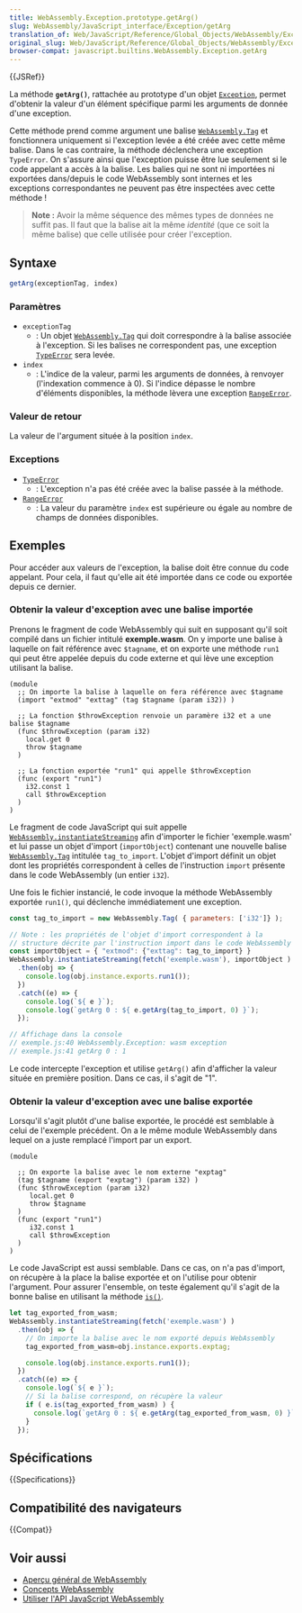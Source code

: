 ```yaml
---
title: WebAssembly.Exception.prototype.getArg()
slug: WebAssembly/JavaScript_interface/Exception/getArg
translation_of: Web/JavaScript/Reference/Global_Objects/WebAssembly/Exception/getArg
original_slug: Web/JavaScript/Reference/Global_Objects/WebAssembly/Exception/getArg
browser-compat: javascript.builtins.WebAssembly.Exception.getArg
---
```

{{JSRef}}

La méthode **`getArg()`**, rattachée au prototype d'un objet [`Exception`](/fr/docs/Web/JavaScript/Reference/Global_Objects/WebAssembly/Exception), permet d'obtenir la valeur d'un élément spécifique parmi les arguments de donnée d'une exception.

Cette méthode prend comme argument une balise [`WebAssembly.Tag`](/fr/docs/Web/JavaScript/Reference/Global_Objects/WebAssembly/Tag) et fonctionnera uniquement si l'exception levée a été créée avec cette même balise. Dans le cas contraire, la méthode déclenchera une exception `TypeError`. On s'assure ainsi que l'exception puisse être lue seulement si le code appelant a accès à la balise. Les balies qui ne sont ni importées ni exportées dans/depuis le code WebAssembly sont internes et les exceptions correspondantes ne peuvent pas être inspectées avec cette méthode&nbsp;!

> **Note :** Avoir la même séquence des mêmes types de données ne suffit pas. Il faut que la balise ait la même _identité_ (que ce soit la même balise) que celle utilisée pour créer l'exception.

## Syntaxe

```js
getArg(exceptionTag, index)
```

### Paramètres

- `exceptionTag`
  - : Un objet [`WebAssembly.Tag`](/fr/docs/Web/JavaScript/Reference/Global_Objects/WebAssembly/Tag) qui doit correspondre à la balise associée à l'exception. Si les balises ne correspondent pas, une exception  [`TypeError`](/fr/docs/Web/JavaScript/Reference/Global_Objects/TypeError) sera levée.
- `index`
  - : L'indice de la valeur, parmi les arguments de données, à renvoyer (l'indexation commence à 0). Si l'indice dépasse le nombre d'éléments disponibles, la méthode lèvera une exception [`RangeError`](/fr/docs/Web/JavaScript/Reference/Global_Objects/RangeError).

### Valeur de retour

La valeur de l'argument située à la position `index`.

### Exceptions

- [`TypeError`](/fr/docs/Web/JavaScript/Reference/Global_Objects/TypeError)
  - : L'exception n'a pas été créée avec la balise passée à la méthode.
- [`RangeError`](/fr/docs/Web/JavaScript/Reference/Global_Objects/RangeError)
  - : La valeur du paramètre `index` est supérieure ou égale au nombre de champs de données disponibles.

## Exemples

Pour accéder aux valeurs de l'exception, la balise doit être connue du code appelant. Pour cela, il faut qu'elle ait été importée dans ce code ou exportée depuis ce dernier.

### Obtenir la valeur d'exception avec une balise importée

Prenons le fragment de code WebAssembly qui suit en supposant qu'il soit compilé dans un fichier intitulé **exemple.wasm**. On y importe une balise à laquelle on fait référence avec `$tagname`, et on exporte une méthode `run1` qui peut être appelée depuis du code externe et qui lève une exception utilisant la balise.

```wasm
(module
  ;; On importe la balise à laquelle on fera référence avec $tagname
  (import "extmod" "exttag" (tag $tagname (param i32)) )

  ;; La fonction $throwException renvoie un paramère i32 et a une balise $tagname
  (func $throwException (param i32)
    local.get 0
    throw $tagname
  )

  ;; La fonction exportée "run1" qui appelle $throwException
  (func (export "run1")
    i32.const 1
    call $throwException
  )
)
```

Le fragment de code JavaScript qui suit appelle [`WebAssembly.instantiateStreaming`](/fr/docs/Web/JavaScript/Reference/Global_Objects/WebAssembly/instantiateStreaming) afin d'importer le fichier  'exemple.wasm' et lui passe un objet d'import (`importObject`) contenant une nouvelle balise [`WebAssembly.Tag`](/fr/docs/Web/JavaScript/Reference/Global_Objects/WebAssembly/Tag) intitulée `tag_to_import`. L'objet d'import définit un objet dont les propriétés correspondent à celles de l'instruction `import` présente dans le code WebAssembly (un entier `i32`).

Une fois le fichier instancié, le code invoque la méthode WebAssembly exportée `run1()`, qui déclenche immédiatement une exception.

```js
const tag_to_import = new WebAssembly.Tag( { parameters: ['i32']} );

// Note : les propriétés de l'objet d'import correspondent à la
// structure décrite par l'instruction import dans le code WebAssembly !
const importObject = { "extmod": {"exttag": tag_to_import} }
WebAssembly.instantiateStreaming(fetch('exemple.wasm'), importObject )
  .then(obj => {
    console.log(obj.instance.exports.run1());
  })
  .catch((e) => {
    console.log(`${ e }`);
    console.log(`getArg 0 : ${ e.getArg(tag_to_import, 0) }`);
  });

// Affichage dans la console
// exemple.js:40 WebAssembly.Exception: wasm exception
// exemple.js:41 getArg 0 : 1
```

Le code intercepte l'exception et utilise `getArg()` afin d'afficher la valeur située en première position. Dans ce cas, il s'agit de "1".

### Obtenir la valeur d'exception avec une balise exportée

Lorsqu'il s'agit plutôt d'une balise exportée, le procédé est semblable à celui de l'exemple précédent. On a le même module WebAssembly dans lequel on a juste remplacé l'import par un export.

```wasm
(module

  ;; On exporte la balise avec le nom externe "exptag"
  (tag $tagname (export "exptag") (param i32) )
  (func $throwException (param i32)
     local.get 0
     throw $tagname
  )
  (func (export "run1")
     i32.const 1
     call $throwException
  )
)
```

Le code JavaScript est aussi semblable. Dans ce cas, on n'a pas d'import, on récupère à la place la balise exportée et on l'utilise pour obtenir l'argument. Pour assurer l'ensemble, on teste également qu'il s'agit de la bonne balise en utilisant la méthode [`is()`](/fr/docs/Web/JavaScript/Reference/Global_Objects/WebAssembly/Exception/is).

```js
let tag_exported_from_wasm;
WebAssembly.instantiateStreaming(fetch('exemple.wasm') )
  .then(obj => {
    // On importe la balise avec le nom exporté depuis WebAssembly
    tag_exported_from_wasm=obj.instance.exports.exptag;

    console.log(obj.instance.exports.run1());
  })
  .catch((e) => {
    console.log(`${ e }`);
    // Si la balise correspond, on récupère la valeur
    if ( e.is(tag_exported_from_wasm) ) {
      console.log(`getArg 0 : ${ e.getArg(tag_exported_from_wasm, 0) }`);
    }
  });
```

## Spécifications

{{Specifications}}

## Compatibilité des navigateurs

{{Compat}}

## Voir aussi

- [Aperçu général de WebAssembly](/fr/docs/WebAssembly)
- [Concepts WebAssembly](/fr/docs/WebAssembly/Concepts)
- [Utiliser l'API JavaScript WebAssembly](/fr/docs/WebAssembly/Using_the_JavaScript_API)
